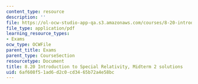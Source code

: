 ```yaml
---
content_type: resource
description: ''
file: https://ol-ocw-studio-app-qa.s3.amazonaws.com/courses/8-20-introduction-to-special-relativity-january-iap-2021/6af608f51ad6d2c0cd3465b72a4e58bc_MIT8_20iap21_midterm2_soln.pdf
file_type: application/pdf
learning_resource_types:
- Exams
ocw_type: OCWFile
parent_title: Exams
parent_type: CourseSection
resourcetype: Document
title: 8.20 Introduction to Special Relativity, Midterm 2 solutions
uid: 6af608f5-1ad6-d2c0-cd34-65b72a4e58bc
---
```

